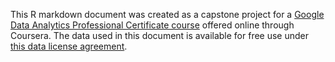 This R markdown document was created as a capstone project for a [Google Data Analytics Professional Certificate course](https://www.coursera.org/programs/yoloworks-grow-with-google-lnylv/professional-certificates/google-data-analytics) offered online through Coursera.
The data used in this document is available for free use under [this data license agreement](https://divvybikes.com/data-license-agreement).
